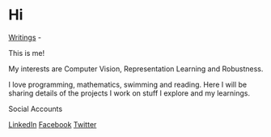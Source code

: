 # Hi

[Writings](writings.md) - 

This is me!

My interests are Computer Vision, Representation Learning and Robustness. 

I love programming, mathematics, swimming and reading. Here I will be sharing details of the projects I work on stuff I explore and my learnings. 

Social Accounts 

[LinkedIn](https://linkedin.com/in/memanasraza) [Facebook](https://facebook.com/anas.init) [Twitter](https://twitter.com/anas_raza_m) 
